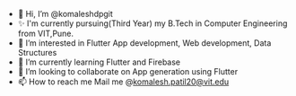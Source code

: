 - 👋 Hi, I’m @komaleshdpgit
- ✨ I'm currently pursuing(Third Year) my B.Tech in Computer Engineering from VIT,Pune.
- 👀 I’m interested in Flutter App development, Web development, Data Structures
- 🌱 I’m currently learning Flutter and Firebase
- 💞️ I’m looking to collaborate on App generation using Flutter
- 📫 How to reach me Mail me @komalesh.patil20@vit.edu

<!---
komaleshdpgit/komaleshdpgit is a ✨ special ✨ repository because its `README.md` (this file) appears on your GitHub profile.
You can click the Preview link to take a look at your changes.
--->
